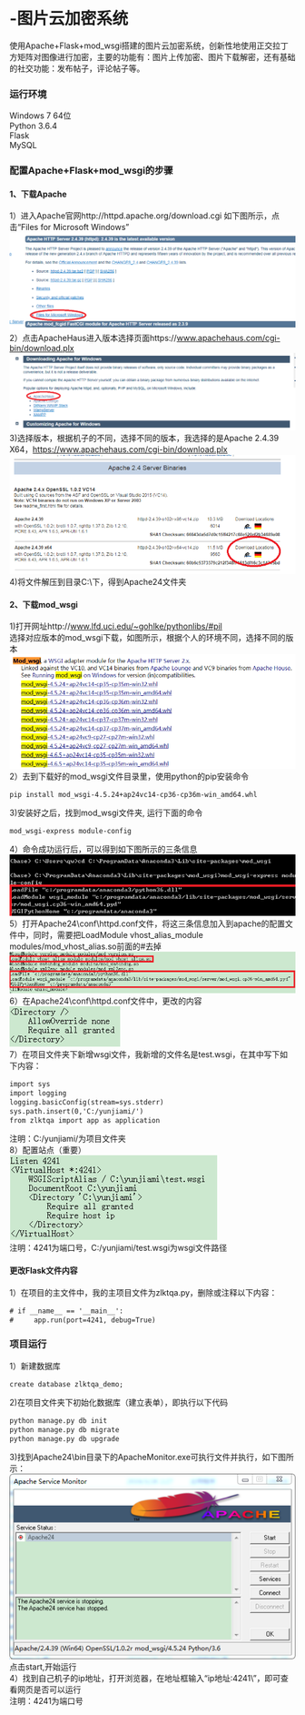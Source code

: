 # -图片云加密系统
使用Apache+Flask+mod_wsgi搭建的图片云加密系统，创新性地使用正交拉丁方矩阵对图像进行加密，主要的功能有：图片上传加密、图片下载解密，还有基础的社交功能：发布帖子，评论帖子等。
### 运行环境
Windows 7 64位  
Python 3.6.4  
Flask  
MySQL  
### 配置Apache+Flask+mod_wsgi的步骤
#### 1、下载Apache
1）进入Apache官网http://httpd.apache.org/download.cgi
如下图所示，点击“Files for Microsoft Windows”
![image](https://github.com/Hewangchuan1/-/blob/master/static/说明图片/Apache官网主页_2.png)  
2）点击ApacheHaus进入版本选择页面https://www.apachehaus.com/cgi-bin/download.plx  
![image](https://github.com/Hewangchuan1/-/blob/master/static/说明图片/Apache_windows下载页面_2.png)  
3)选择版本，根据机子的不同，选择不同的版本，我选择的是Apache 2.4.39 X64，https://www.apachehaus.com/cgi-bin/download.plx  
![image](https://github.com/Hewangchuan1/-/blob/master/static/说明图片/版本选择_2.png)  
4)将文件解压到目录C:\下，得到Apache24文件夹
#### 2、下载mod_wsgi
1)打开网址http://www.lfd.uci.edu/~gohlke/pythonlibs/#pil  
选择对应版本的mod_wsgi下载，如图所示，根据个人的环境不同，选择不同的版本  
![image](https://github.com/Hewangchuan1/-/blob/master/static/说明图片/mod_wsgi下载页面.png)
2）去到下载好的mod_wsgi文件目录里，使用python的pip安装命令  
```
pip install mod_wsgi‑4.5.24+ap24vc14‑cp36‑cp36m‑win_amd64.whl
```
3)安装好之后，找到mod_wsgi文件夹, 运行下面的命令  
```
mod_wsgi-express module-config
```
4）命令成功运行后，可以得到如下图所示的三条信息  
![image](https://github.com/Hewangchuan1/-/blob/master/static/说明图片/三条信息.png)  
5）打开Apache24\conf\httpd.conf文件，将这三条信息加入到apache的配置文件中，同时，需要把LoadModule vhost_alias_module modules/mod_vhost_alias.so前面的#去掉 
![image](https://github.com/Hewangchuan1/-/blob/master/static/说明图片/增加三条信息.png)   
6）在Apache24\conf\httpd.conf文件中，更改<Directory />的内容  
![image](https://github.com/Hewangchuan1/-/blob/master/static/说明图片/更改Directory内容.png)  
7）在项目文件夹下新增wsgi文件，我新增的文件名是test.wsgi，在其中写下如下内容：  
```
import sys
import logging
logging.basicConfig(stream=sys.stderr)
sys.path.insert(0,'C:/yunjiami/')
from zlktqa import app as application
```  
注明：C:/yunjiami/为项目文件夹  
8）配置站点（重要）  
![image](https://github.com/Hewangchuan1/-/blob/master/static/说明图片/配置站点.png)    
注明：4241为端口号，C:/yunjiami/test.wsgi为wsgi文件路径  
#### 更改Flask文件内容
1）在项目的主文件中，我的主项目文件为zlktqa.py，删除或注释以下内容：  
```
# if __name__ == '__main__':
#     app.run(port=4241, debug=True)
```
### 项目运行
1）新建数据库  
```
create database zlktqa_demo;
```  
2)在项目文件夹下初始化数据库（建立表单），即执行以下代码  
```
python manage.py db init
python manage.py db migrate
python manage.py db upgrade
```  
3)找到Apache24\bin目录下的ApacheMonitor.exe可执行文件并执行，如下图所示：  
![image](https://github.com/Hewangchuan1/-/blob/master/static/说明图片/可执行文件.png)   
点击start,开始运行  
4）找到自己机子的ip地址，打开浏览器，在地址框输入“ip地址:4241\”，即可查看网页是否可以运行  
注明：4241为端口号  



